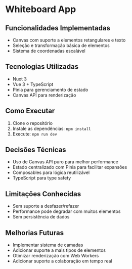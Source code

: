 # Whiteboard App

## Funcionalidades Implementadas

- Canvas com suporte a elementos retangulares e texto
- Seleção e transformação básica de elementos
- Sistema de coordenadas escalável

## Tecnologias Utilizadas

- Nuxt 3
- Vue 3 + TypeScript
- Pinia para gerenciamento de estado
- Canvas API para renderização

## Como Executar

1. Clone o repositório
2. Instale as dependências: `npm install`
3. Execute: `npm run dev`

## Decisões Técnicas

- Uso de Canvas API puro para melhor performance
- Estado centralizado com Pinia para facilitar expansões
- Composables para lógica reutilizável
- TypeScript para type safety

## Limitações Conhecidas

- Sem suporte a desfazer/refazer
- Performance pode degradar com muitos elementos
- Sem persistência de dados

## Melhorias Futuras

- Implementar sistema de camadas
- Adicionar suporte a mais tipos de elementos
- Otimizar renderização com Web Workers
- Adicionar suporte a colaboração em tempo real
